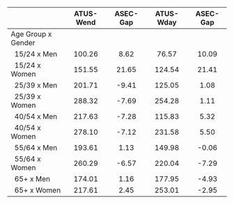 
|                      |    ATUS-Wend |     ASEC-Gap |    ATUS-Wday |     ASEC-Gap |
| -------------------- | :----------: | :----------: | :----------: | :----------: |
| Age Group x Gender   |              |              |              |              |
| &nbsp;&nbsp;15/24 x Men |       100.26 |         8.62 |        76.57 |        10.09 |
| &nbsp;&nbsp;15/24 x Women |       151.55 |        21.65 |       124.54 |        21.41 |
| &nbsp;&nbsp;25/39 x Men |       201.71 |        -9.41 |       125.05 |         1.08 |
| &nbsp;&nbsp;25/39 x Women |       288.32 |        -7.69 |       254.28 |         1.11 |
| &nbsp;&nbsp;40/54 x Men |       217.63 |        -7.28 |       115.83 |         5.32 |
| &nbsp;&nbsp;40/54 x Women |       278.10 |        -7.12 |       231.58 |         5.50 |
| &nbsp;&nbsp;55/64 x Men |       193.61 |         1.13 |       149.98 |        -0.06 |
| &nbsp;&nbsp;55/64 x Women |       260.29 |        -6.57 |       220.04 |        -7.29 |
| &nbsp;&nbsp;65+ x Men |       174.01 |         1.16 |       177.95 |        -4.93 |
| &nbsp;&nbsp;65+ x Women |       217.61 |         2.45 |       253.01 |        -2.95 |


